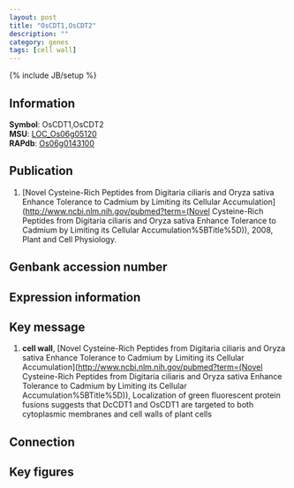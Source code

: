 ```yaml
---
layout: post
title: "OsCDT1,OsCDT2"
description: ""
category: genes
tags: [cell wall]
---
```

{% include JB/setup %}

## Information
__Symbol__: OsCDT1,OsCDT2  
__MSU__: [LOC_Os06g05120](http://rice.plantbiology.msu.edu/cgi-bin/ORF_infopage.cgi?orf=LOC_Os06g05120)  
__RAPdb__: [Os06g0143100](http://rapdb.dna.affrc.go.jp/viewer/gbrowse_details/irgsp1?name=Os06g0143100)  

## Publication
1. [Novel Cysteine-Rich Peptides from Digitaria ciliaris and Oryza sativa Enhance Tolerance to Cadmium by Limiting its Cellular Accumulation](http://www.ncbi.nlm.nih.gov/pubmed?term=(Novel Cysteine-Rich Peptides from Digitaria ciliaris and Oryza sativa Enhance Tolerance to Cadmium by Limiting its Cellular Accumulation%5BTitle%5D)), 2008, Plant and Cell Physiology.

## Genbank accession number

## Expression information

## Key message
1. __cell wall__, [Novel Cysteine-Rich Peptides from Digitaria ciliaris and Oryza sativa Enhance Tolerance to Cadmium by Limiting its Cellular Accumulation](http://www.ncbi.nlm.nih.gov/pubmed?term=(Novel Cysteine-Rich Peptides from Digitaria ciliaris and Oryza sativa Enhance Tolerance to Cadmium by Limiting its Cellular Accumulation%5BTitle%5D)),  Localization of green fluorescent protein fusions suggests that DcCDT1 and OsCDT1 are targeted to both cytoplasmic membranes and cell walls of plant cells

## Connection

## Key figures


